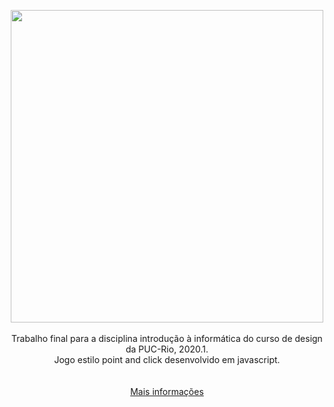 <p align="center">
 <img src="https://mir-s3-cdn-cf.behance.net/project_modules/max_1200/6b9e5098382185.5edaa967651f2.png" width="500"><br>
 <br>
Trabalho final para a disciplina introdução à informática do curso de design da PUC-Rio, 2020.1. <br>
Jogo estilo point and click desenvolvido em javascript. <br><br><br>
<a href="https://www.behance.net/gallery/98382185/UFO-FISHING"> Mais informações </a>

</p>



